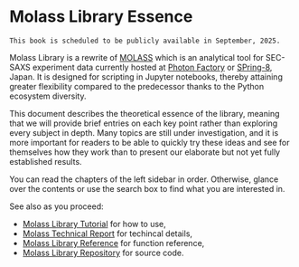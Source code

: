 # Molass Library Essence

```{warning}
This book is scheduled to be publicly available in September, 2025.
```

Molass Library is a rewrite of [MOLASS](https://pfwww.kek.jp/saxs/MOLASSE.html) which is an analytical tool for SEC-SAXS experiment data currently hosted at [Photon Factory](https://www2.kek.jp/imss/pf/eng/) or [SPring-8](http://www.spring8.or.jp/en/), Japan. It is designed for scripting in Jupyter notebooks, thereby attaining greater flexibility compared to the predecessor thanks to the Python ecosystem diversity.

This document describes the theoretical essence of the library, meaning that we will provide brief entries on each key point rather than exploring every subject in depth. Many topics are still under investigation, and it is more important for readers to be able to quickly try these ideas and see for themselves how they work than to present our elaborate but not yet fully established results.

You can read the chapters of the left sidebar in order. Otherwise, glance over the contents or use the search box to find what you are interested in.

See also as you proceed:

* [Molass Library Tutorial](https://nshimizu0721.github.io/molass-tutorial/) for how to use,
* [Molass Technical Report](https://freesemt.github.io/molass-technical/) for techincal details,
* [Molass Library Reference](https://nshimizu0721.github.io/molass-library/) for function reference,
* [Molass Library Repository](https://github.com/nshimizu0721/molass-library) for source code.

